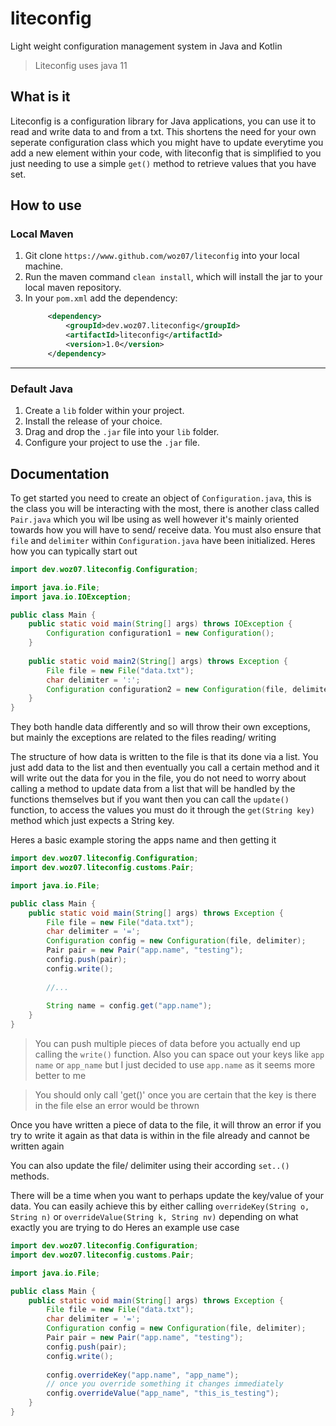 # liteconfig
Light weight configuration management system in Java and Kotlin

> Liteconfig uses java 11

## What is it
Liteconfig is a configuration library for Java applications, you can use it to 
read and write data to and from a txt. This shortens the need for your own 
seperate configuration class which you might have to update everytime you add 
a new element within your code, with liteconfig that is simplified to you just 
needing to use a simple `get()` method to retrieve values that you have set.

## How to use
### Local Maven
1. Git clone `https://www.github.com/woz07/liteconfig` into your local machine.
2. Run the maven command `clean install`, which will install the jar to your local maven repository.
3. In your `pom.xml` add the dependency:
   ```xml
        <dependency>
            <groupId>dev.woz07.liteconfig</groupId>
            <artifactId>liteconfig</artifactId>
            <version>1.0</version>
        </dependency>
   ```

---

### Default Java
1. Create a `lib` folder within your project.
2. Install the release of your choice.
3. Drag and drop the `.jar` file into your `lib` folder.
4. Configure your project to use the `.jar` file.

## Documentation
To get started you need to create an object of `Configuration.java`, this is the class 
you will be interacting with the most, there is another class called `Pair.java` which 
you wil lbe using as well however it's mainly oriented towards how you will have to send/ receive data.
You must also ensure that `file` and `delimiter` within `Configuration.java` have been initialized.
Heres how you can typically start out
```java
import dev.woz07.liteconfig.Configuration;

import java.io.File;
import java.io.IOException;

public class Main {
    public static void main(String[] args) throws IOException {
        Configuration configuration1 = new Configuration();
    }
    
    public static void main2(String[] args) throws Exception {
        File file = new File("data.txt");
        char delimiter = ':';
        Configuration configuration2 = new Configuration(file, delimiter);
    }
}
```
They both handle data differently and so will throw their own exceptions, but mainly the 
exceptions are related to the files reading/ writing

The structure of how data is written to the file is that its done via a list.
You just add data to the list and then eventually you call a certain method and it will 
write out the data for you in the file, you do not need to worry about calling a method to update data 
from a list that will be handled by the functions themselves but if you want then you can call the `update()` function, 
to access the values you must do it through the `get(String key)` method which just expects a String key.

Heres a basic example storing the apps name and then getting it
```java
import dev.woz07.liteconfig.Configuration;
import dev.woz07.liteconfig.customs.Pair;

import java.io.File;

public class Main {
    public static void main(String[] args) throws Exception {
        File file = new File("data.txt");
        char delimiter = '=';
        Configuration config = new Configuration(file, delimiter);
        Pair pair = new Pair("app.name", "testing");
        config.push(pair);
        config.write();
        
        //...
        
        String name = config.get("app.name");
    }
}
```
> You can push multiple pieces of data before you actually end up calling the `write()` function.
> Also you can space out your keys like `app name` or `app_name` but I just decided to use `app.name` as it
> seems more better to me

> You should only call 'get()' once you are certain that the key is there in the file
> else an error would be thrown

Once you have written a piece of data to the file, it will throw an error if you try to write it again 
as that data is within in the file already and cannot be written again

You can also update the file/ delimiter using their according `set..()` methods.

There will be a time when you want to perhaps update the key/value of your data.
You can easily achieve this by either calling `overrideKey(String o, String n)` or `overrideValue(String k, String nv)`
depending on what exactly you are trying to do
Heres an example use case
```java
import dev.woz07.liteconfig.Configuration;
import dev.woz07.liteconfig.customs.Pair;

import java.io.File;

public class Main {
    public static void main(String[] args) throws Exception {
        File file = new File("data.txt");
        char delimiter = '=';
        Configuration config = new Configuration(file, delimiter);
        Pair pair = new Pair("app.name", "testing");
        config.push(pair);
        config.write();
        
        config.overrideKey("app.name", "app_name");
        // once you override something it changes immediately
        config.overrideValue("app_name", "this_is_testing");
    }
}
```
